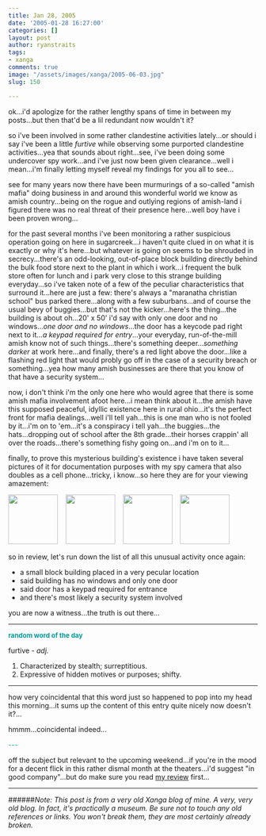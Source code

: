 ```yaml
---
title: Jan 28, 2005
date: '2005-01-28 16:27:00'
categories: []
layout: post
author: ryanstraits
tags:
- xanga
comments: true
image: "/assets/images/xanga/2005-06-03.jpg"
slug: 150

---
```

ok...i'd apologize for the rather lengthy spans of time in between my posts...but then that'd be a lil redundant now wouldn't it?

<!-- break -->

so i've been involved in some rather clandestine activities lately...or should i say i've been a little <em>furtive</em> while observing some purported clandestine activities...yea that sounds about right...see, i've been doing some undercover spy work...and i've just now been given clearance...well i mean...i'm finally letting myself reveal my findings for you all to see...

see for many years now there have been murmurings of a so-called "amish mafia" doing business in and around this wonderful world we know as amish country...being on the rogue and outlying regions of amish-land i figured there was no real threat of their presence here...well boy have i been proven wrong...

for the past several months i've been monitoring a rather suspicious operation going on here in sugarcreek...i haven't quite clued in on what it is exactly or why it's here...but whatever is going on seems to be shrouded in secrecy...there's an odd-looking, out-of-place block building directly behind the bulk food store next to the plant in which i work...i frequent the bulk store often for lunch and i park very close to this strange building everyday...so i've taken note of a few of the peculiar characteristics that surround it...here are just a few: there's always a "maranatha christian school" bus parked there...along with a few suburbans...and of course the usual bevy of buggies...but that's not the kicker...here's the thing...the building is about oh...20' x 50' i'd say with only one door and no windows...<em>one door and no windows</em>...the door has a keycode pad right next to it...<em>a keypad required for entry</em>...your everyday, run-of-the-mill amish know not of such things...there's something deeper...<em>something darker</em> at work here...and finally, there's a red light above the door...like a flashing red light that would probly go off in the case of a security breach or something...yea how many amish businesses are there that you know of that have a security system...

now, i don't think i'm the only one here who would agree that there is some amish mafia involvement afoot here...i mean think about it...the amish have this supposed peaceful, idyllic existence here in rural ohio...it's the perfect front for mafia dealings...well i'll tell yah...this is one man who is not fooled by it...i'm on to 'em...it's a conspiracy i tell yah...the buggies...the hats...dropping out of school after the 8th grade...their horses crappin' all over the roads...there's something fishy going on...and i'm on to it...

finally, to prove this mysterious building's existence i have taken several pictures of it for documentation purposes with my spy camera that also doubles as a cell phone...tricky, i know...so here they are for your viewing amazement:

<a href="http://i.xanga.com/bluestarmorning/01-27-05_1148.jpg" target="_new"><img src="http://i.xanga.com/bluestarmorning/01-27-05_1148.jpg" alt="" width="100" /></a>    <a href="http://i.xanga.com/bluestarmorning/01-24-05_1203.jpg" target="_new"><img src="http://i.xanga.com/bluestarmorning/01-24-05_1203.jpg" alt="" width="100" /></a>    <a href="http://i.xanga.com/bluestarmorning/01-25-05_1629.jpg" target="_new"><img src="http://i.xanga.com/bluestarmorning/01-25-05_1629.jpg" alt="" width="100" /></a>    <a href="http://i.xanga.com/bluestarmorning/01-25-05_1630.jpg" target="_new"><img src="http://i.xanga.com/bluestarmorning/01-25-05_1630.jpg" alt="" width="100" /></a>

so in review, let's run down the list of all this unusual activity once again:
<ul>
	<li>a small block building placed in a very pecular location</li>
	<li>said building has no windows and only one door</li>
	<li>said door has a keypad required for entrance</li>
	<li>and there's most likely a security system involved</li>
</ul>
you are now a witness...the truth is out there...

<hr id="null" />

<span style="color:#009999;font-size:small;"><strong>random word of the day</strong></span>

furtive - <em>adj.</em>
<ol>
	<li>Characterized by stealth; surreptitious.</li>
	<li>Expressive of hidden motives or purposes; shifty.</li>
</ol>

<hr id="null" />

how very coincidental that this word just so happened to pop into my head this morning...it sums up the content of this entry quite nicely now doesn't it?...

hmmm...coincidental indeed...

<span style="color:#009999;">---</span>

off the subject but relevant to the upcoming weekend...if you're in the mood for a decent flick in this rather dismal month at the theaters...i'd suggest "in good company"...but do make sure you read <a href="http://www.the-review.com/archive/01272005/PDF/C03.pdf" target="_new">my review</a> first...

---

######*Note: This post is from a very old Xanga blog of mine. A very, very old blog. In fact, it's practically a museum. Be sure not to touch any old references or links. You won't break them, they are most certainly already broken.*